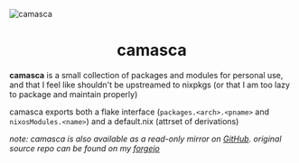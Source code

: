 ![camasca](./camasca.avif)

<h1 align="center">camasca</h1>

**camasca** is a small collection of packages and modules for personal use, and that I feel like shouldn't be upstreamed to nixpkgs (or that I am too lazy to package and maintain properly)

camasca exports both a flake interface (`packages.<arch>.<pname>` and `nixosModules.<name>`) and a default.nix (attrset of derivations)

_note: camasca is also available as a read-only mirror on [GitHub](https://github.com/uku3lig/camasca). original source repo can be found on my [forgejo](https://git.uku3lig.net/uku/camasca)_
